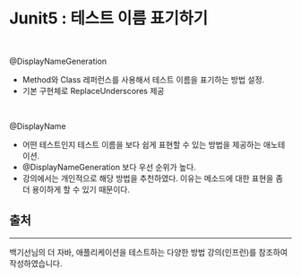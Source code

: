 # Junit5 : 테스트 이름 표기하기

<br>

@DisplayNameGeneration
- Method와 Class 레퍼런스를 사용해서 테스트 이름을 표기하는 방법 설정.
- 기본 구현체로 ReplaceUnderscores 제공

<br>

@DisplayName
- 어떤 테스트인지 테스트 이름을 보다 쉽게 표현할 수 있는 방법을 제공하는 애노테이션.
- @DisplayNameGeneration 보다 우선 순위가 높다.
- 강의에서는 개인적으로 해당 방법을 추천하였다. 이유는 메소드에 대한 표현을 좀 더 용이하게 할 수 있기 때문이다.

## 출처 
---
백기선님의 더 자바, 애플리케이션을 테스트하는 다양한 방법 강의(인프런)를 참조하여 작성하였습니다.